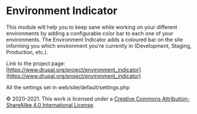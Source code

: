 <!-- @format -->

# Environment Indicator

This module will help you to keep sane while working on your different environments by adding a configurable color bar to each one of your environments. The Environment Indicator adds a coloured bar on the site informing you which environment you're currently in (Development, Staging, Production, etc.).

Link to the project page: [https://www.drupal.org/project/environment_indicator](https://www.drupal.org/project/environment_indicator)

All the settings set in web/site/default/settings.php

© 2020-2021. This work is licensed under a [Creative Commons Attribution-ShareAlike 4.0 International License](http://creativecommons.org/licenses/by-sa/4.0/).